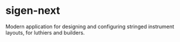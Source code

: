 # sigen-next
Modern application for designing and configuring stringed instrument layouts, for luthiers and builders.
